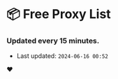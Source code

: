 # :package: Free Proxy List
### Updated every 15 minutes.

- Last updated: `2024-06-16 00:52`

:heart:
